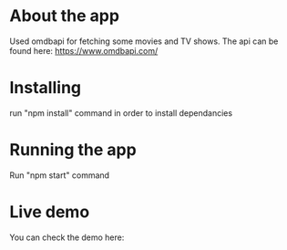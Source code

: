 # About the app
Used omdbapi for fetching some movies and TV shows.
The api can be found here: https://www.omdbapi.com/

# Installing

run "npm install" command in order to install dependancies

# Running the app

Run "npm start" command

# Live demo

You can check the demo here: